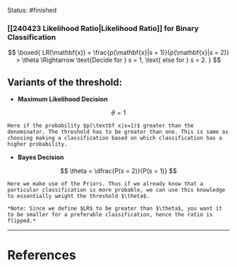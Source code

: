Status: #finished 

### [[240423 Likelihood Ratio|Likelihood Ratio]] for Binary Classification

$$
\boxed{ LR(\mathbf{x}) = \frac{p(\mathbf{x}|s = 1)}{p(\mathbf{x}|s = 2)} > \theta \Rightarrow \text{Decide for } s = 1, \text{ else for } s = 2. 
}
$$

## Variants of the threshold:
- **Maximum Likelihood Decision** 
	
$$
\theta = 1
$$

	Here if the probability $p(\textbf x|s=1)$ greater than the denominator. The threshold has to be greater than one. This is same as choosing making a classification based on which classification has a higher probability. 
- **Bayes Decision**  
	
$$
\theta = \dfrac{P(s = 2)}{P(s = 1)}
$$

	Here we make use of the Priors. Thus if we already know that a particular classification is more probable, we can use this knowledge to essentially weight the threshold $\theta$. 
	
	*Note: Since we define $LR$ to be greater than $\theta$, you want it to be smaller for a preferable classification, hence the ratio is flipped.* 






---
# References
